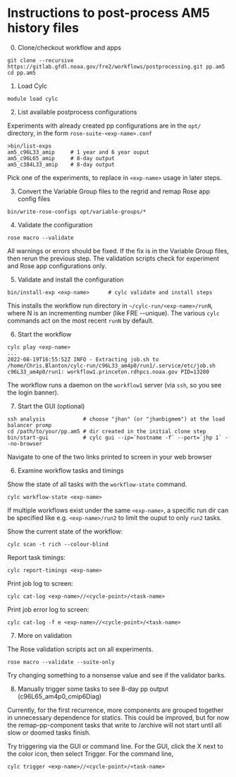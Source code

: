 # Instructions to post-process AM5 history files

0. Clone/checkout workflow and apps

```
git clone --recursive https://gitlab.gfdl.noaa.gov/fre2/workflows/postprocessing.git pp.am5
cd pp.am5
```

1. Load Cylc

```
module load cylc
```

2. List available postprocess configurations

Experiments with already created pp configurations are in the `opt/` directory, in the form `rose-suite-<exp-name>.conf`

```
>bin/list-exps
am5_c96L33_amip     # 1 year and 6 year ouput
am5_c96L65_amip     # 8-day output
am5_c384L33_amip    # 8-day output
```

Pick one of the experiments, to replace in `<exp-name>` usage in later steps.

3. Convert the Variable Group files to the regrid and remap Rose app config files

```
bin/write-rose-configs opt/variable-groups/*
```

4. Validate the configuration

```
rose macro --validate
```

All warnings or errors should be fixed. If the fix is in the Variable Group files, then
rerun the previous step. The validation scripts check for experiment and Rose app
configurations only.

5. Validate and install the configuration

```
bin/install-exp <exp-name>      # cylc validate and install steps
```

This installs the workflow run directory in `~/cylc-run/<exp-name>/runN`, where N is an incrementing number (like FRE --unique). The various `cylc` commands act on the most recent `runN` by default.

6. Start the workflow

```
cylc play <exp-name>
...
2022-08-19T16:55:52Z INFO - Extracting job.sh to /home/Chris.Blanton/cylc-run/c96L33_am4p0/run1/.service/etc/job.sh
c96L33_am4p0/run1: workflow1.princeton.rdhpcs.noaa.gov PID=13280
```

The workflow runs a daemon on the `workflow1` server (via `ssh`, so you see the login banner).

7. Start the GUI (optional)

```
ssh analysis            # choose "jhan" (or "jhanbigmem") at the load balancer promp
cd /path/to/your/pp.am5 # dir created in the initial clone step
bin/start-gui           # cylc gui --ip=`hostname -f` --port=`jhp 1` --no-browser
```

Navigate to one of the two links printed to screen in your web browser

6. Examine workflow tasks and timings

Show the state of all tasks with the `workflow-state` command.
```
cylc workflow-state <exp-name>
```

If multiple workflows exist under the same `<exp-name>`, a specific run dir can be specified like e.g. `<exp-name>/run2` to limit the ouput to only `run2` tasks.

Show the current state of the workflow:
```
cylc scan -t rich --colour-blind
```

Report task timings:
```
cylc report-timings <exp-name>
```

Print job log to screen:
```
cylc cat-log <exp-name>//<cycle-point>/<task-name>
```

Print job error log to screen:
```
cylc cat-log -f e <exp-name>//<cycle-point>/<task-name>
```

7. More on validation

The Rose validation scripts act on all experiments.

```
rose macro --validate --suite-only
```

Try changing something to a nonsense value and see if the validator barks.

8. Manually trigger some tasks to see 8-day pp output (c96L65_am4p0_cmip6Diag)

Currently, for the first recurrence, more components are grouped together in unnecessary dependence for statics.
This could be improved, but for now the remap-pp-component tasks that write to /archive will not start until all
slow or doomed tasks finish.

Try triggering via the GUI or command line. For the GUI, click the X next to the color icon, then select Trigger.
For the command line,

```
cylc trigger <exp-name>//<cycle-point>/<task-name>
```
